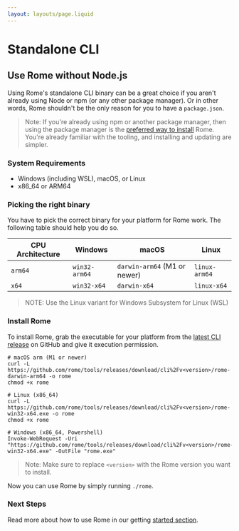 ```yaml
---
layout: layouts/page.liquid
---
```


# Standalone CLI

## Use Rome without Node.js

Using Rome's standalone CLI binary can be a great choice if you aren't already using Node or npm (or any other package manager). Or in other words, Rome shouldn't be the only reason for you to have a `package.json`.

> Note: If you're already using npm or another package manager, then using the package manager is the [preferred way to install](/docs/getting-started#installation) Rome. You're already familiar with the tooling, and installing and updating are simpler.


### System Requirements

* Windows (including WSL), macOS, or Linux
* x86_64 or ARM64

### Picking the right binary

You have to pick the correct binary for your platform for Rome work. The following table should help you do so.

| CPU Architecture | Windows        | macOS                          | Linux         |
|------------------|----------------|--------------------------------|---------------|
| `arm64`          | `win32-arm64`  | `darwin-arm64` (M1 or newer)   | `linux-arm64` |
| `x64`            | `win32-x64`    | `darwin-x64`                   | `linux-x64`   |

> NOTE: Use the Linux variant for Windows Subsystem for Linux (WSL)

### Install Rome

To install Rome, grab the executable for your platform from the [latest CLI release](https://github.com/rome/tools/releases) on GitHub and give it execution permission.

```shell
# macOS arm (M1 or newer)
curl -L https://github.com/rome/tools/releases/download/cli%2Fv<version>/rome-darwin-arm64 -o rome
chmod +x rome

# Linux (x86_64)
curl -L https://github.com/rome/tools/releases/download/cli%2Fv<version>/rome-win32-x64.exe -o rome
chmod +x rome

# Windows (x86_64, Powershell)
Invoke-WebRequest -Uri "https://github.com/rome/tools/releases/download/cli%2Fv<version>/rome-win32-x64.exe" -OutFile "rome.exe"
```

> Note: Make sure to replace `<version>` with the Rome version you want to install.

Now you can use Rome by simply running `./rome`.

### Next Steps

Read more about how to use Rome in our getting [started section](/docs/configuration).
